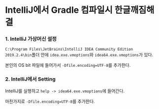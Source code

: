 # IntelliJ에서 Gradle 컴파일시 한글깨짐해결

### 1. IntelliJ 가상머신 설정

`C:\Program Files\JetBrains\IntelliJ IDEA Community Edition 2019.2.4\bin`폴더 안에 `idea.exe.vmoptions`와 `idea64.exe.vmoptions`가 있다.

 본인의 OS bit 파일에 들어가서 `-Dfile.encoding=UTF-8`를 추가한다. 

### 2. IntelliJ에서 Setting

IntelliJ를 실행하고 `help -> idea64.exe.vmoptions`에 들어간다.

마찬가지로 `-Dfile.encoding=UTF-8`를 추가한다.

